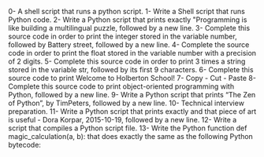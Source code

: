 0- A shell script that runs a python script.
1- Write a Shell script that runs Python code.
2- Write a Python script that prints exactly "Programming is like building a multilingual puzzle, followed by a new line.
3- Complete this source code in order to print the integer stored in the variable number, followed by Battery street, followed by a new line.
4- Complete the source code in order to print the float stored in the variable number with a precision of 2 digits.
5- Complete this source code in order to print 3 times a string stored in the variable str, followed by its first 9 characters.
6- Complete this source code to print Welcome to Holberton School!
7- Copy - Cut - Paste
8- Complete this source code to print object-oriented programming with Python, followed by a new line.
9- Write a Python script that prints “The Zen of Python”, by TimPeters, followed by a new line.
10- Technical interview preparation.
11- Write a Python script that prints exactly and that piece of art is useful - Dora Korpar, 2015-10-19, followed by a new line.
12- Write a script that compiles a Python script file.
13- Write the Python function def magic_calculation(a, b): that does exactly the same as the following Python bytecode:
